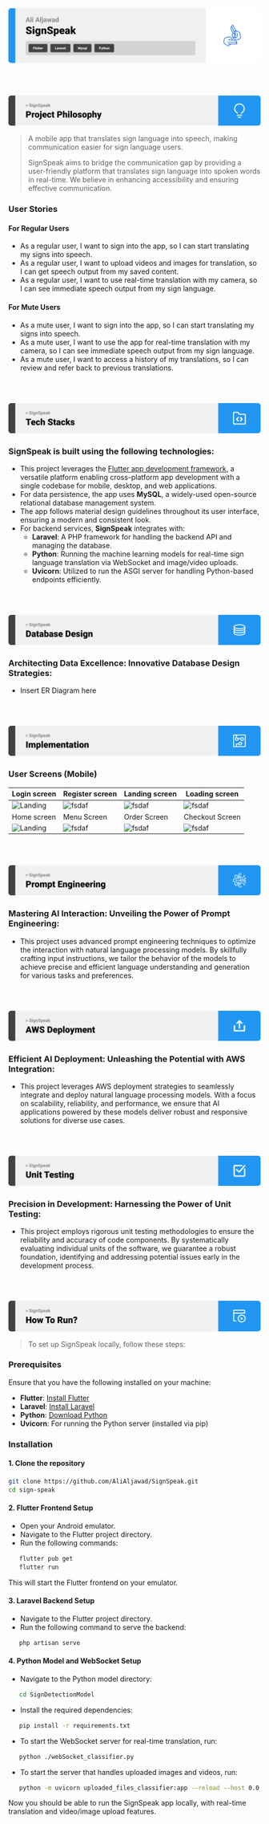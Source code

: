 <img src="./readme/title1.svg"/>

<br><br>

<!-- project philosophy -->
<img src="./readme/title2.svg"/>

> A mobile app that translates sign language into speech, making communication easier for sign language users.
>
> SignSpeak aims to bridge the communication gap by providing a user-friendly platform that translates sign language into spoken words in real-time. We believe in enhancing accessibility and ensuring effective communication.

### User Stories

#### For Regular Users
- As a regular user, I want to sign into the app, so I can start translating my signs into speech.
- As a regular user, I want to upload videos and images for translation, so I can get speech output from my saved content.
- As a regular user, I want to use real-time translation with my camera, so I can see immediate speech output from my sign language.

#### For Mute Users
- As a mute user, I want to sign into the app, so I can start translating my signs into speech.
- As a mute user, I want to use the app for real-time translation with my camera, so I can see immediate speech output from my sign language.
- As a mute user, I want to access a history of my translations, so I can review and refer back to previous translations.

<br><br>

<!-- Tech stack -->
<img src="./readme/title3.svg"/>

### SignSpeak is built using the following technologies:

- This project leverages the [Flutter app development framework](https://flutter.dev/), a versatile platform enabling cross-platform app development with a single codebase for mobile, desktop, and web applications.
- For data persistence, the app uses **MySQL**, a widely-used open-source relational database management system.
- The app follows material design guidelines throughout its user interface, ensuring a modern and consistent look.
- For backend services, **SignSpeak** integrates with:
  - **Laravel**: A PHP framework for handling the backend API and managing the database.
  - **Python**: Running the machine learning models for real-time sign language translation via WebSocket and image/video uploads.
  - **Uvicorn**: Utilized to run the ASGI server for handling Python-based endpoints efficiently.
  
<br><br>

<!-- Database Design -->
<img src="./readme/title5.svg"/>

###  Architecting Data Excellence: Innovative Database Design Strategies:

- Insert ER Diagram here


<br><br>


<!-- Implementation -->
<img src="./readme/title6.svg"/>


### User Screens (Mobile)
| Login screen  | Register screen | Landing screen | Loading screen |
| ---| ---| ---| ---|
| ![Landing](https://placehold.co/900x1600) | ![fsdaf](https://placehold.co/900x1600) | ![fsdaf](https://placehold.co/900x1600) | ![fsdaf](https://placehold.co/900x1600) |
| Home screen  | Menu Screen | Order Screen | Checkout Screen |
| ![Landing](https://placehold.co/900x1600) | ![fsdaf](https://placehold.co/900x1600) | ![fsdaf](https://placehold.co/900x1600) | ![fsdaf](https://placehold.co/900x1600) |

<br><br>


<!-- Prompt Engineering -->
<img src="./readme/title7.svg"/>

###  Mastering AI Interaction: Unveiling the Power of Prompt Engineering:

- This project uses advanced prompt engineering techniques to optimize the interaction with natural language processing models. By skillfully crafting input instructions, we tailor the behavior of the models to achieve precise and efficient language understanding and generation for various tasks and preferences.

<br><br>

<!-- AWS Deployment -->
<img src="./readme/title8.svg"/>

###  Efficient AI Deployment: Unleashing the Potential with AWS Integration:

- This project leverages AWS deployment strategies to seamlessly integrate and deploy natural language processing models. With a focus on scalability, reliability, and performance, we ensure that AI applications powered by these models deliver robust and responsive solutions for diverse use cases.

<br><br>

<!-- Unit Testing -->
<img src="./readme/title9.svg"/>

###  Precision in Development: Harnessing the Power of Unit Testing:

- This project employs rigorous unit testing methodologies to ensure the reliability and accuracy of code components. By systematically evaluating individual units of the software, we guarantee a robust foundation, identifying and addressing potential issues early in the development process.

<br><br>


<!-- How to run -->
<img src="./readme/title10.svg"/>

> To set up SignSpeak locally, follow these steps:

### Prerequisites

Ensure that you have the following installed on your machine:
- **Flutter**: [Install Flutter](https://flutter.dev/docs/get-started/install)
- **Laravel**: [Install Laravel](https://laravel.com/docs/installation)
- **Python**: [Download Python](https://www.python.org/downloads/)
- **Uvicorn**: For running the Python server (installed via pip)

### Installation

#### 1. Clone the repository
   ```bash
   git clone https://github.com/AliAljawad/SignSpeak.git
   cd sign-speak
   ```
#### 2. Flutter Frontend Setup
  - Open your Android emulator.
  - Navigate to the Flutter project directory.
  - Run the following commands:
   ```bash
      flutter pub get
      flutter run
   ```
   This will start the Flutter frontend on your emulator.
#### 3. Laravel Backend Setup
- Navigate to the Flutter project directory.
- Run the following command to serve the backend:
```bash
   php artisan serve
   ```
#### 4. Python Model and WebSocket Setup
- Navigate to the Python model directory:
```bash
   cd SignDetectionModel
   ```
- Install the required dependencies:
```bash
   pip install -r requirements.txt
   ```
- To start the WebSocket server for real-time translation, run:
```bash
   python ./webSocket_classifier.py
```
- To start the server that handles uploaded images and videos, run:
```bash
   python -m uvicorn uploaded_files_classifier:app --reload --host 0.0.0.0 --port 8001
```

Now you should be able to run the SignSpeak app locally, with real-time translation and video/image upload features.
